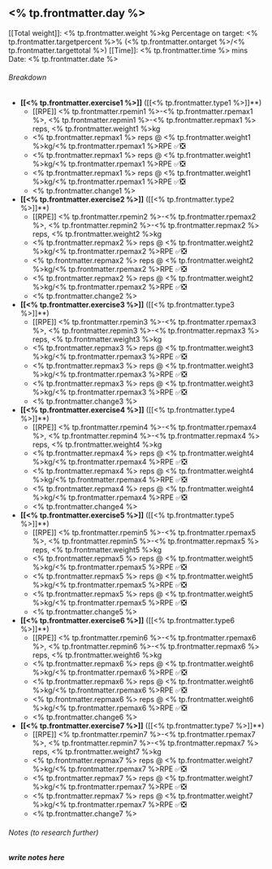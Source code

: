 ## <% tp.frontmatter.day %>
[[Total weight]]: <% tp.frontmatter.weight %>kg
Percentage on target: <% tp.frontmatter.targetpercent %>% (<% tp.frontmatter.ontarget %>/<% tp.frontmatter.targettotal %>)
[[Time]]: <% tp.frontmatter.time %> mins
Date: <% tp.frontmatter.date %>
###### Breakdown
 - **[[<% tp.frontmatter.exercise1 %>]]** ([[<% tp.frontmatter.type1 %>]]**)
	 - [[RPE]] <% tp.frontmatter.rpemin1 %>-<% tp.frontmatter.rpemax1 %>, <% tp.frontmatter.repmin1 %>-<% tp.frontmatter.repmax1 %> reps, <% tp.frontmatter.weight1 %>kg
	 - <% tp.frontmatter.repmax1 %> reps @ <% tp.frontmatter.weight1 %>kg/<% tp.frontmatter.rpemax1 %>RPE ✅❎
	 - <% tp.frontmatter.repmax1 %> reps @ <% tp.frontmatter.weight1 %>kg/<% tp.frontmatter.rpemax1 %>RPE ✅❎
	 - <% tp.frontmatter.repmax1 %> reps @ <% tp.frontmatter.weight1 %>kg/<% tp.frontmatter.rpemax1 %>RPE ✅❎
	 - <% tp.frontmatter.change1 %>
 - **[[<% tp.frontmatter.exercise2 %>]]** ([[<% tp.frontmatter.type2 %>]]**)
	 - [[RPE]] <% tp.frontmatter.rpemin2 %>-<% tp.frontmatter.rpemax2 %>, <% tp.frontmatter.repmin2 %>-<% tp.frontmatter.repmax2 %> reps, <% tp.frontmatter.weight2 %>kg
	 - <% tp.frontmatter.repmax2 %> reps @ <% tp.frontmatter.weight2 %>kg/<% tp.frontmatter.rpemax2 %>RPE ✅❎
	 - <% tp.frontmatter.repmax2 %> reps @ <% tp.frontmatter.weight2 %>kg/<% tp.frontmatter.rpemax2 %>RPE ✅❎
	 - <% tp.frontmatter.repmax2 %> reps @ <% tp.frontmatter.weight2 %>kg/<% tp.frontmatter.rpemax2 %>RPE ✅❎
	 - <% tp.frontmatter.change2 %>
 - **[[<% tp.frontmatter.exercise3 %>]]** ([[<% tp.frontmatter.type3 %>]]**)
	 - [[RPE]] <% tp.frontmatter.rpemin3 %>-<% tp.frontmatter.rpemax3 %>, <% tp.frontmatter.repmin3 %>-<% tp.frontmatter.repmax3 %> reps, <% tp.frontmatter.weight3 %>kg
	 - <% tp.frontmatter.repmax3 %> reps @ <% tp.frontmatter.weight3 %>kg/<% tp.frontmatter.rpemax3 %>RPE ✅❎
	 - <% tp.frontmatter.repmax3 %> reps @ <% tp.frontmatter.weight3 %>kg/<% tp.frontmatter.rpemax3 %>RPE ✅❎
	 - <% tp.frontmatter.repmax3 %> reps @ <% tp.frontmatter.weight3 %>kg/<% tp.frontmatter.rpemax3 %>RPE ✅❎
	 - <% tp.frontmatter.change3 %>
 - **[[<% tp.frontmatter.exercise4 %>]]** ([[<% tp.frontmatter.type4 %>]]**)
	 - [[RPE]] <% tp.frontmatter.rpemin4 %>-<% tp.frontmatter.rpemax4 %>, <% tp.frontmatter.repmin4 %>-<% tp.frontmatter.repmax4 %> reps, <% tp.frontmatter.weight4 %>kg
	 - <% tp.frontmatter.repmax4 %> reps @ <% tp.frontmatter.weight4 %>kg/<% tp.frontmatter.rpemax4 %>RPE ✅❎
	 - <% tp.frontmatter.repmax4 %> reps @ <% tp.frontmatter.weight4 %>kg/<% tp.frontmatter.rpemax4 %>RPE ✅❎
	 - <% tp.frontmatter.repmax4 %> reps @ <% tp.frontmatter.weight4 %>kg/<% tp.frontmatter.rpemax4 %>RPE ✅❎
	 - <% tp.frontmatter.change4 %>
 - **[[<% tp.frontmatter.exercise5 %>]]** ([[<% tp.frontmatter.type5 %>]]**)
	 - [[RPE]] <% tp.frontmatter.rpemin5 %>-<% tp.frontmatter.rpemax5 %>, <% tp.frontmatter.repmin5 %>-<% tp.frontmatter.repmax5 %> reps, <% tp.frontmatter.weight5 %>kg
	 - <% tp.frontmatter.repmax5 %> reps @ <% tp.frontmatter.weight5 %>kg/<% tp.frontmatter.rpemax5 %>RPE ✅❎
	 - <% tp.frontmatter.repmax5 %> reps @ <% tp.frontmatter.weight5 %>kg/<% tp.frontmatter.rpemax5 %>RPE ✅❎
	 - <% tp.frontmatter.repmax5 %> reps @ <% tp.frontmatter.weight5 %>kg/<% tp.frontmatter.rpemax5 %>RPE ✅❎
	 - <% tp.frontmatter.change5 %>
 - **[[<% tp.frontmatter.exercise6 %>]]** ([[<% tp.frontmatter.type6 %>]]**)
	 - [[RPE]] <% tp.frontmatter.rpemin6 %>-<% tp.frontmatter.rpemax6 %>, <% tp.frontmatter.repmin6 %>-<% tp.frontmatter.repmax6 %> reps, <% tp.frontmatter.weight6 %>kg
	 - <% tp.frontmatter.repmax6 %> reps @ <% tp.frontmatter.weight6 %>kg/<% tp.frontmatter.rpemax6 %>RPE ✅❎
	 - <% tp.frontmatter.repmax6 %> reps @ <% tp.frontmatter.weight6 %>kg/<% tp.frontmatter.rpemax6 %>RPE ✅❎
	 - <% tp.frontmatter.repmax6 %> reps @ <% tp.frontmatter.weight6 %>kg/<% tp.frontmatter.rpemax6 %>RPE ✅❎
	 - <% tp.frontmatter.change6 %>
 - **[[<% tp.frontmatter.exercise7 %>]]** ([[<% tp.frontmatter.type7 %>]]**)
	 - [[RPE]] <% tp.frontmatter.rpemin7 %>-<% tp.frontmatter.rpemax7 %>, <% tp.frontmatter.repmin7 %>-<% tp.frontmatter.repmax7 %> reps, <% tp.frontmatter.weight7 %>kg
	 - <% tp.frontmatter.repmax7 %> reps @ <% tp.frontmatter.weight7 %>kg/<% tp.frontmatter.rpemax7 %>RPE ✅❎
	 - <% tp.frontmatter.repmax7 %> reps @ <% tp.frontmatter.weight7 %>kg/<% tp.frontmatter.rpemax7 %>RPE ✅❎
	 - <% tp.frontmatter.repmax7 %> reps @ <% tp.frontmatter.weight7 %>kg/<% tp.frontmatter.rpemax7 %>RPE ✅❎
	 - <% tp.frontmatter.change7 %>
###### Notes (to research further)
***write notes here***